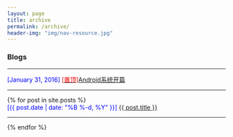 ```yaml
---
layout: page
title: archive
permalink: /archive/
header-img: "img/nav-resource.jpg"
---
```


### Blogs
<hr>
<div class="post-preview">
    <font color="blue">[January 31, 2016]  </font> 
     <a target="_blank" href="http://gityuan.com/android/"><font color="#EE0000">[置顶]</font>Android系统开篇</a> 
</div>
<hr>
{% for post in site.posts %}
<div class="post-preview">
    <font color="blue">[{{ post.date | date: "%B %-d, %Y" }}]  </font> 
     <a target="_blank" href="{{ post.url | prepend: site.baseurl }}"> {{ post.title }}  </a> 
</div>
<hr>
{% endfor %}
